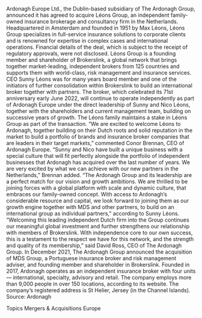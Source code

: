 Ardonagh Europe Ltd., the Dublin-based subsidiary of The Ardonagh Group, announced it has agreed to acquire Léons Group, an independent family-owned insurance brokerage and consultancy firm in the Netherlands.
Headquartered in Amsterdam and founded in 1951 by Max Léons, Léons Group specializes in full-service insurance solutions to corporate clients and is renowned for expertise in complex cases and international operations.
Financial details of the deal, which is subject to the receipt of regulatory approvals, were not disclosed.
Léons Group is a founding member and shareholder of Brokerslink, a global network that brings together market-leading, independent brokers from 125 countries and supports them with world-class, risk management and insurance services.
CEO Sunny Léons was for many years board member and one of the initiators of further consolidation within Brokerslink to build an international broker together with partners.
The broker, which celebrated its 71st anniversary early June 2022, will continue to operate independently as part of Ardonagh Europe under the direct leadership of Sunny and Nico Léons, together with the shareholders and current management team, building on successive years of growth.
The Léons family maintains a stake in Léons Group as part of the transaction.
“We are excited to welcome Léons to Ardonagh, together building on their Dutch roots and solid reputation in the market to build a portfolio of brands and insurance broker companies that are leaders in their target markets,” commented Conor Brennan, CEO of Ardonagh Europe.
“Sunny and Nico have built a unique business with a special culture that will fit perfectly alongside the portfolio of independent businesses that Ardonagh has acquired over the last number of years. We are very excited by what we can achieve with our new partners in the Netherlands,” Brennan added.
“The Ardonagh Group and its leadership are a perfect match for our vision and growth ambitions. We are thrilled to be joining forces with a global platform with scale and dynamic culture, that embraces our family-owned concept. With access to Ardonagh’s considerable resource and capital, we look forward to joining them as our growth engine together with MDS and other partners, to build on an international group as individual partners,” according to Sunny Léons.
“Welcoming this leading independent Dutch firm into the Group continues our meaningful global investment and further strengthens our relationship with members of Brokerslink. With independence core to our own success, this is a testament to the respect we have for this network, and the strength and quality of its membership,” said David Ross, CEO of The Ardonagh Group.
In December 2021, The Ardonagh Group announced the acquisition of MDS Group, a Portuguese insurance broker and risk management adviser, and founding member and shareholder in Brokerslink.
Founded in 2017, Ardonagh operates as an independent insurance broker with four units — international, specialty, advisory and retail. The company employs more than 9,000 people in over 150 locations, according to its website. The company’s registered address is St Helier, Jersey (in the Channel Islands).
Source: Ardonagh

Topics
Mergers & Acquisitions
Europe
